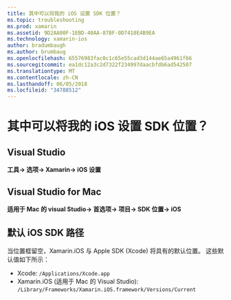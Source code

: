 ```yaml
---
title: 其中可以将我的 iOS 设置 SDK 位置？
ms.topic: troubleshooting
ms.prod: xamarin
ms.assetid: 9D2AA00F-1EBD-40AA-87BF-0D7418E4B9EA
ms.technology: xamarin-ios
author: bradumbaugh
ms.author: brumbaug
ms.openlocfilehash: 65576983fac0c1c65e55cad3d144ae65a4961f66
ms.sourcegitcommit: ea1dc12a3c2d7322f234997daacbfdb6ad542507
ms.translationtype: MT
ms.contentlocale: zh-CN
ms.lasthandoff: 06/05/2018
ms.locfileid: "34788512"
---
```

# <a name="where-can-i-set-my-ios-sdk-locations"></a>其中可以将我的 iOS 设置 SDK 位置？

## <a name="visual-studio"></a>Visual Studio

**工具-> 选项-> Xamarin-> iOS 设置**

## <a name="visual-studio-for-mac"></a>Visual Studio for Mac

**适用于 Mac 的 visual Studio-> 首选项-> 项目-> SDK 位置-> iOS**

## <a name="default-ios-sdk-paths"></a>默认 iOS SDK 路径

当位置框留空，Xamarin.iOS 与 Apple SDK (Xcode) 将具有的默认位置。 这些默认值如下所示：

- Xcode: `/Applications/Xcode.app`
- Xamarin.iOS (适用于 Mac 的 Visual Studio): `/Library/Frameworks/Xamarin.iOS.framework/Versions/Current`

